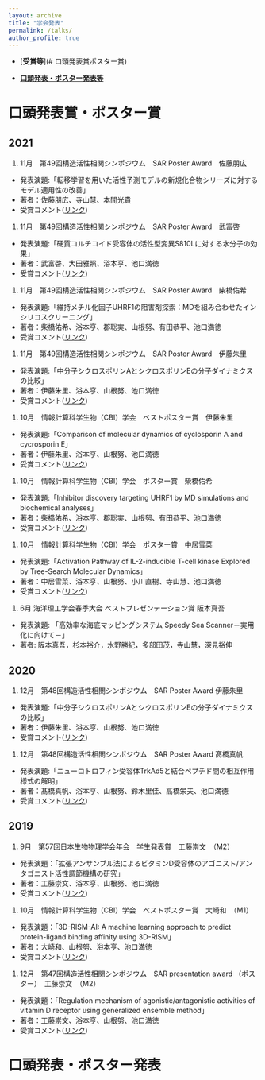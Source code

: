 ```yaml
---
layout: archive
title: "学会発表"
permalink: /talks/
author_profile: true
---
```


- [**受賞等**](# 口頭発表賞ポスター賞)

- [**口頭発表・ポスター発表等**](口頭発表・ポスター発表)


# 口頭発表賞・ポスター賞

## 2021

1. 11月　第49回構造活性相関シンポジウム　SAR Poster Award　佐藤朋広
  - 発表演題:「転移学習を用いた活性予測モデルの新規化合物シリーズに対するモデル適用性の改善」
  - 著者：佐藤朋広、寺山慧、本間光貴
  - 受賞コメント([リンク](https://www.yokohama-cu.ac.jp/news/2021/21220114soto.htm))

1. 11月　第49回構造活性相関シンポジウム　SAR Poster Award　武富啓
  - 発表演題:「硬質コルチコイド受容体の活性型変異S810Lに対する水分子の効果」
  - 著者：武富啓、大田雅照、浴本亨、池口満徳
  - 受賞コメント([リンク](https://www.yokohama-cu.ac.jp/news/2021/20220114taketomi.htm))

1. 11月　第49回構造活性相関シンポジウム　SAR Poster Award　柴橋佑希
  - 発表演題:「維持メチル化因子UHRF1の阻害剤探索：MDを組み合わせたインシリコスクリーニング」
  - 著者：柴橋佑希、浴本亨、郡聡実、山根努、有田恭平、池口満徳
  - 受賞コメント([リンク](https://www.yokohama-cu.ac.jp/news/2021/21220114shibahashi.htm))

1. 11月　第49回構造活性相関シンポジウム　SAR Poster Award　伊藤朱里
  - 発表演題:「中分子シクロスポリンAとシクロスポリンEの分子ダイナミクスの比較」
  - 著者：伊藤朱里、浴本亨、山根努、池口満徳
  - 受賞コメント([リンク](https://www.yokohama-cu.ac.jp/news/2021/21220114itoakari.htm))

1. 10月　情報計算科学生物（CBI）学会　ベストポスター賞　伊藤朱里
  - 発表演題:「Comparison of molecular dynamics of cyclosporin A and cycrosporin E」
  - 著者：伊藤朱里、浴本亨、山根努、池口満徳
  - 受賞コメント([リンク](https://www.yokohama-cu.ac.jp/news/2021/2021130itoakari.html))

1. 10月　情報計算科学生物（CBI）学会　ポスター賞　柴橋佑希
  - 発表演題:「Inhibitor discovery targeting UHRF1 by MD simulations and biochemical analyses」
  - 著者：柴橋佑希、浴本亨、郡聡実、山根努、有田恭平、池口満徳
  - 受賞コメント([リンク](https://www.yokohama-cu.ac.jp/news/2021/2021130shibasakiyuki.html))

1. 10月　情報計算科学生物（CBI）学会　ポスター賞　中居雪菜
  - 発表演題:「Activation Pathway of IL-2-inducible T-cell kinase Explored by Tree-Search Molecular Dynamics」
  - 著者：中居雪菜、浴本亨、山根努、小川直樹、寺山慧、池口満徳
  - 受賞コメント([リンク](https://www.yokohama-cu.ac.jp/news/2021/2021130nakaiyukina.html))

1. 6月 海洋理工学会春季大会 ベストプレゼンテーション賞 阪本真吾
  - 発表演題: 「高効率な海底マッピングシステム Speedy Sea Scanner－実用化に向けて－」
  - 著者: 阪本真吾，杉本裕介，水野勝紀，多部田茂，寺山慧，深見裕伸

## 2020

1. 12月　第48回構造活性相関シンポジウム　SAR Poster Award 伊藤朱里
  - 発表演題:「中分子シクロスポリンAとシクロスポリンEの分子ダイナミクスの比較」
  - 著者：伊藤朱里、浴本亨、山根努、池口満徳
  - 受賞コメント([リンク](https://www.yokohama-cu.ac.jp/news/2020/201224itoakari.html))

1. 12月　第48回構造活性相関シンポジウム　SAR Poster Award 髙橋真帆
  - 発表演題:「ニューロトロフィン受容体TrkAd5と結合ペプチド間の相互作用様式の解明」
  - 著者：髙橋真帆、浴本亨、山根努、鈴木里佳、高橋栄夫、池口満徳
  - 受賞コメント([リンク](https://www.yokohama-cu.ac.jp/news/2020/201224takahashimaho.html))

## 2019
1. 9月　第57回日本生物物理学会年会　学生発表賞　工藤崇文　（M2）
  - 発表演題：「拡張アンサンブル法によるビタミンD受容体のアゴニスト/アンタゴニスト活性調節機構の研究」
  - 著者：工藤崇文、浴本亨、山根努、池口満徳
  - 受賞コメント([リンク](http://www.tsurumi.yokohama-cu.ac.jp/news/20191010kudou.html))

1. 10月　情報計算科学生物（CBI）学会　ベストポスター賞　大崎和　（M1）
  - 発表演題：「3D-RISM-AI: A machine learning approach to predict protein-ligand binding affinity using 3D-RISM」
  - 著者：大崎和、山根努、浴本亨、池口満徳
  - 受賞コメント([リンク](http://www.tsurumi.yokohama-cu.ac.jp/news/20191031osaki.html))

1. 12月　第47回構造活性相関シンポジウム　SAR presentation award （ポスター）　工藤崇文　（M2）
  - 発表演題：「Regulation mechanism of agonistic/antagonistic activities of vitamin D receptor using generalized ensemble method」
  - 著者：工藤崇文、浴本亨、山根努、池口満徳
  - 受賞コメント([リンク](http://www.tsurumi.yokohama-cu.ac.jp/news/20191218kudou.html))

#  口頭発表・ポスター発表
